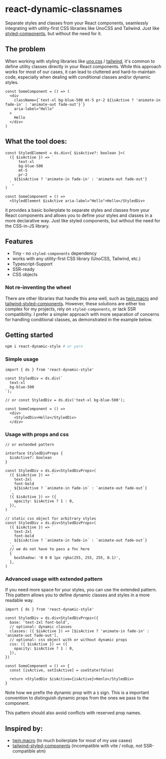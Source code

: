 # react-dynamic-classnames

Separate styles and classes from your React components, seamlessly integrating with utility-first CSS libraries like UnoCSS and Tailwind. Just like [styled-components](https://github.com/styled-components), but without the need for it.

## The problem

When working with styling libraries like [uno.css](https://unocss.dev/) / [tailwind](https://tailwindcss.com/), it's common to define utility classes directly in your React components. While this approach works for most of our cases, it can lead to cluttered and hard-to-maintain code, especially when dealing with conditional classes and/or dynamic styles.

```tsx
const SomeComponent = () => (
  <div
    className={`text-xl bg-blue-500 mt-5 pr-2 ${isActive ? 'animate-in fade-in' : 'animate-out fade-out'}`}
    aria-label="Hello"
  >
    Hello
  </div>
)
```

## What the tool does:

```tsx
const StyledElement = ds.div<{ $isActive?: boolean }>(
  ({ $isActive }) => `
      text-xl
      bg-blue-500
      mt-5
      pr-2
    ${$isActive ? 'animate-in fade-in' : 'animate-out fade-out'}
  `,
)

const SomeComponent = () =>
  <StyledElement $isActive aria-label="Hello">Hello</StyledDiv>
```

it provides a basic boilerplate to separate styles and classes from your React components and allows you to define your styles and classes in a more declarative way. Just like styled components, but without the need for the CSS-in-JS library.

## Features

- Tiny - no `styled-components` dependency
- works with any utility-first CSS library (UnoCSS, Tailwind, etc.)
- Typescript-Support
- SSR-ready
- CSS objects

### Not re-inventing the wheel

There are other libraries that handle this area well, such as [twin.macro](https://github.com/ben-rogerson/twin.macro)  and [tailwind-styled-components](https://github.com/MathiasGilson/tailwind-styled-component). However, these solutions are either too complex for my projects, rely on `styled-components`, or lack SSR compatibility. I prefer a simpler approach with more separation of concerns for handling conditional classes, as demonstrated in the example below.

## Getting started

```bash
npm i react-dynamic-style # or yarn
```

### Simple usage

```tsx
import { ds } from 'react-dynamic-style'

const StyledDiv = ds.div(`
  text-xl
  bg-blue-500
`);

// or const StyledDiv = ds.div('text-xl bg-blue-500');

const SomeComponent = () =>
  <div>
    <StyledDiv>Hello</StyledDiv>
  </div>
```

### Usage with props and css

```tsx
// or extended pattern

interface StyledDivProps {
  $isActive?: boolean
}

const StyledDiv = ds.div<StyledDivProps>(
  ({ $isActive }) => `
    text-2xl
    font-bold
    ${$isActive ? `animate-in fade-in` : `animate-out fade-out`}
  `,
  ({ $isActive }) => ({
    opacity: $isActive ? 1 : 0,
  }),
)

// static css object for arbitrary styles
const StyledDiv = ds.div<StyledDivProps>(
  ({ $isActive }) => `
    text-2xl
    font-bold
    ${$isActive ? `animate-in fade-in` : `animate-out fade-out`}
  `,
  // we do not have to pass a fnc here
  {
    boxShadow: '0 0 0 1px rgba(255, 255, 255, 0.1)',
  },
)
```

### Advanced usage with extended pattern

If you need more space for your styles, you can use the extended pattern. This pattern allows you to define dynamic classes and styles in a more readable way.

```tsx
import { ds } from 'react-dynamic-style'

const StyledDiv = ds.div<StyledDivProps>({
  base: 'text-2xl font-bold',
  // optional: dynamic classes
  classes: ({ $isActive }) => [$isActive ? 'animate-in fade-in' : 'animate-out fade-out'],
  // optional: css object with or without dynamic props
  css: ({ $isActive }) => ({
    opacity: $isActive ? 1 : 0,
  }),
})

const SomeComponent = () => {
  const [isActive, setIsActive] = useState(false)

  return <StyledDiv $isActive={isActive}>Henlo</StyledDiv>
}
```

Note how we prefix the dynamic prop with a `$` sign. This is a important convention to distinguish dynamic props from the ones we pass to the component.

This pattern should also avoid conflicts with reserved prop names.

## Inspired by:
- [twin.macro](https://github.com/ben-rogerson/twin.macro)
(to much boilerplate for most of my use cases)
- [tailwind-styled-components](https://github.com/MathiasGilson/tailwind-styled-component)
(incompatible with vite / rollup, not SSR-compatible atm)

